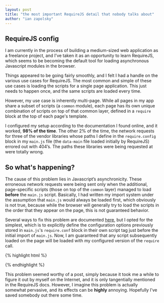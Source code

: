 ```yaml
---
layout: post
title: "the most important RequireJS detail that nobody talks about"
author: "ian zapolsky"
---
```


## RequireJS config

I am currently in the process of building a medium-sized web application as a freelance project, and I've taken it as an opportunity to learn RequireJS, which seems to be becoming the default tool for loading asynchronous Javascript modules in the browser.

Things appeared to be going fairly smoothly, and I felt I had a handle on the various use cases for RequireJS. The most common and simple of these use cases is loading the scripts for a single page application. This just needs to happen once, and the same scripts are loaded every time.

However, my use case is inherently multi-page. While all pages in my app share a subset of scripts (a `common` module), each page has its own unique combination of scripts on top of that common layer, defined in a `require` block at the top of each page's template.

I configured my setup according to the documentation I found online, and it worked, <strong>98% of the time</strong>. The other 2% of the time, the network requests for three of the vendor libraries whose paths I define in the `require.config` block in my `main.js` file (the `data-main` file loaded initially by RequireJS) errored out with 404’s. The paths these libraries were being requested at were totally wrong.

## So what's happening?

The cause of this problem lies in Javascript’s asynchronicity. These erroneous network requests were being sent only when the additional, page-specific scripts (those on top of the `common` layer) managed to load <strong>before</strong> the `main.js` script. Basically, I had written my import system under the assumption that `main.js` would always be loaded first, which obviously is not true, because while the browser will generally try to load the scripts in the order that they appear on the page, this is not guaranteed behavior.

Several ways to fix this problem are documented [here](https://github.com/amdjs/amdjs-api/wiki/AMD), but I opted for the simplest, which is to explicitly define the configuration options previously stored in `main.js`'s `require.conf` block in their own script tag just before the initial import of `main.js`. Now, I am guaranteed that any script subsequently loaded on the page will be loaded with my configured version of the `require` call.

{% highlight html %}
<!-- Define RequireJS settings -->
<script>
  var require = {
    shim: {
      'common': {'deps': ['jquery']}
    },
    paths: {
      'common': 'dist/lib/common',
      'backbone': 'dist/lib/backbone',
      'jquery': 'dist/lib/jquery',
      'underscore': 'dist/lib/underscore',
    }
  };
</script>

<!-- Load main RequireJS module -->
<script data-main="path/to/main.js" src="path/to/require.js"></script>
{% endhighlight %}

This problem seemed worthy of a post, simply because it took me a while to figure it out by myself on the Internet, and it is only tangentially mentioned in the RequireJS docs. However, I imagine this problem is actually somewhat pervasive, and its effects can be <strong>highly</strong> annoying. Hopefully I’ve saved somebody out there some time.

